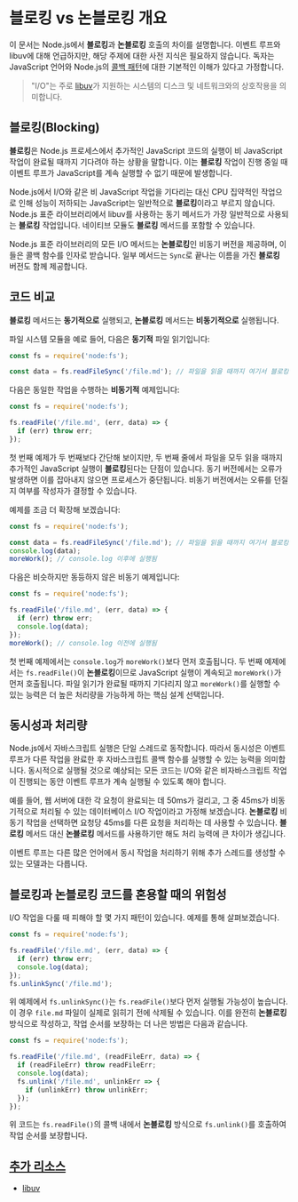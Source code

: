 # 블로킹 vs 논블로킹 개요

이 문서는 Node.js에서 **블로킹**과 **논블로킹** 호출의 차이를 설명합니다. 이벤트 루프와 libuv에 대해 언급하지만, 해당 주제에 대한 사전 지식은 필요하지 않습니다. 독자는 JavaScript 언어와 Node.js의 [콜백 패턴](https://nodejs.org/en/learn/asynchronous-work/javascript-asynchronous-programming-and-callbacks)에 대한 기본적인 이해가 있다고 가정합니다.

> "I/O"는 주로 [libuv](https://libuv.org/)가 지원하는 시스템의 디스크 및 네트워크와의 상호작용을 의미합니다.


## 블로킹(Blocking)

**블로킹**은 Node.js 프로세스에서 추가적인 JavaScript 코드의 실행이 비 JavaScript 작업이 완료될 때까지 기다려야 하는 상황을 말합니다. 이는 **블로킹** 작업이 진행 중일 때 이벤트 루프가 JavaScript를 계속 실행할 수 없기 때문에 발생합니다.

Node.js에서 I/O와 같은 비 JavaScript 작업을 기다리는 대신 CPU 집약적인 작업으로 인해 성능이 저하되는 JavaScript는 일반적으로 **블로킹**이라고 부르지 않습니다. Node.js 표준 라이브러리에서 libuv를 사용하는 동기 메서드가 가장 일반적으로 사용되는 **블로킹** 작업입니다. 네이티브 모듈도 **블로킹** 메서드를 포함할 수 있습니다.

Node.js 표준 라이브러리의 모든 I/O 메서드는 **논블로킹**인 비동기 버전을 제공하며, 이들은 콜백 함수를 인자로 받습니다. 일부 메서드는 `Sync`로 끝나는 이름을 가진 **블로킹** 버전도 함께 제공합니다.


## 코드 비교

**블로킹** 메서드는 **동기적으로** 실행되고, **논블로킹** 메서드는 **비동기적으로** 실행됩니다.

파일 시스템 모듈을 예로 들어, 다음은 **동기적** 파일 읽기입니다:

```javascript
const fs = require('node:fs');

const data = fs.readFileSync('/file.md'); // 파일을 읽을 때까지 여기서 블로킹됨
```

다음은 동일한 작업을 수행하는 **비동기적** 예제입니다:

```javascript
const fs = require('node:fs');

fs.readFile('/file.md', (err, data) => {
  if (err) throw err;
});
```

첫 번째 예제가 두 번째보다 간단해 보이지만, 두 번째 줄에서 파일을 모두 읽을 때까지 추가적인 JavaScript 실행이 **블로킹**된다는 단점이 있습니다. 동기 버전에서는 오류가 발생하면 이를 잡아내지 않으면 프로세스가 중단됩니다. 비동기 버전에서는 오류를 던질지 여부를 작성자가 결정할 수 있습니다.

예제를 조금 더 확장해 보겠습니다:

```javascript
const fs = require('node:fs');

const data = fs.readFileSync('/file.md'); // 파일을 읽을 때까지 여기서 블로킹됨
console.log(data);
moreWork(); // console.log 이후에 실행됨
```

다음은 비슷하지만 동등하지 않은 비동기 예제입니다:

```javascript
const fs = require('node:fs');

fs.readFile('/file.md', (err, data) => {
  if (err) throw err;
  console.log(data);
});
moreWork(); // console.log 이전에 실행됨
```

첫 번째 예제에서는 `console.log`가 `moreWork()`보다 먼저 호출됩니다. 두 번째 예제에서는 `fs.readFile()`이 **논블로킹**이므로 JavaScript 실행이 계속되고 `moreWork()`가 먼저 호출됩니다. 파일 읽기가 완료될 때까지 기다리지 않고 `moreWork()`를 실행할 수 있는 능력은 더 높은 처리량을 가능하게 하는 핵심 설계 선택입니다.


## 동시성과 처리량

Node.js에서 자바스크립트 실행은 단일 스레드로 동작합니다. 따라서 동시성은 이벤트 루프가 다른 작업을 완료한 후 자바스크립트 콜백 함수를 실행할 수 있는 능력을 의미합니다. 동시적으로 실행될 것으로 예상되는 모든 코드는 I/O와 같은 비자바스크립트 작업이 진행되는 동안 이벤트 루프가 계속 실행될 수 있도록 해야 합니다.

예를 들어, 웹 서버에 대한 각 요청이 완료되는 데 50ms가 걸리고, 그 중 45ms가 비동기적으로 처리될 수 있는 데이터베이스 I/O 작업이라고 가정해 보겠습니다. **논블로킹** 비동기 작업을 선택하면 요청당 45ms를 다른 요청을 처리하는 데 사용할 수 있습니다. **블로킹** 메서드 대신 **논블로킹** 메서드를 사용하기만 해도 처리 능력에 큰 차이가 생깁니다.

이벤트 루프는 다른 많은 언어에서 동시 작업을 처리하기 위해 추가 스레드를 생성할 수 있는 모델과는 다릅니다.


## 블로킹과 논블로킹 코드를 혼용할 때의 위험성

I/O 작업을 다룰 때 피해야 할 몇 가지 패턴이 있습니다. 예제를 통해 살펴보겠습니다.

```javascript
const fs = require('node:fs');

fs.readFile('/file.md', (err, data) => {
  if (err) throw err;
  console.log(data);
});
fs.unlinkSync('/file.md');
```

위 예제에서 `fs.unlinkSync()`는 `fs.readFile()`보다 먼저 실행될 가능성이 높습니다. 이 경우 `file.md` 파일이 실제로 읽히기 전에 삭제될 수 있습니다. 이를 완전히 **논블로킹** 방식으로 작성하고, 작업 순서를 보장하는 더 나은 방법은 다음과 같습니다.

```javascript
const fs = require('node:fs');

fs.readFile('/file.md', (readFileErr, data) => {
  if (readFileErr) throw readFileErr;
  console.log(data);
  fs.unlink('/file.md', unlinkErr => {
    if (unlinkErr) throw unlinkErr;
  });
});
```

위 코드는 `fs.readFile()`의 콜백 내에서 **논블로킹** 방식으로 `fs.unlink()`를 호출하여 작업 순서를 보장합니다.


## [추가 리소스](https://nodejs.org/en/learn/asynchronous-work/asynchronous-flow-control#additional-resources)

- [libuv](https://libuv.org/)


